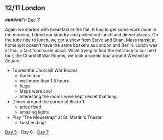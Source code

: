 12/11 London
------------
######Fri Dec 11

Again we started with breakfast at the flat. K had to get some work done in the morning. I dried our laundry and picked out lunch and dinner places. On the tube ride to lunch, we got a show from Steve and Brian. Mass transit at home just doesn't have the same buskers as London and Berlin. Lunch was at Itsu, a fast food sushi place. While trying to find the entrance to our next tour, the Churchill War Rooms, we took a scenic tour around Westmister Square.

- Toured the Churchill War Rooms
  - Audio tour
  - well more than 1.5 hours
  - huge
  - Maps were cool
  - Interesting the rooms were kept secret that long
- Dinner around the corner at Bistro 1
  - price fixed
  - amazing lights
- Play "The Mousetrap" at St.  Martin's Theater
  -  twist ending!
  

[Day 5](12-10-London.md) - Day 6 - [Day 7](12-12-London.md)

